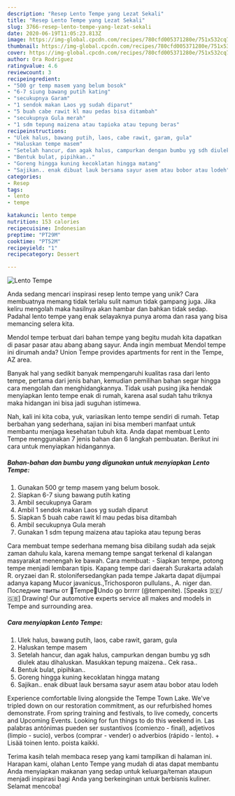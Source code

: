 ```yaml
---
description: "Resep Lento Tempe yang Lezat Sekali"
title: "Resep Lento Tempe yang Lezat Sekali"
slug: 3766-resep-lento-tempe-yang-lezat-sekali
date: 2020-06-19T11:05:23.813Z
image: https://img-global.cpcdn.com/recipes/780cfd005371280e/751x532cq70/lento-tempe-foto-resep-utama.jpg
thumbnail: https://img-global.cpcdn.com/recipes/780cfd005371280e/751x532cq70/lento-tempe-foto-resep-utama.jpg
cover: https://img-global.cpcdn.com/recipes/780cfd005371280e/751x532cq70/lento-tempe-foto-resep-utama.jpg
author: Ora Rodriguez
ratingvalue: 4.6
reviewcount: 3
recipeingredient:
- "500 gr temp masem yang belum bosok"
- "6-7 siung bawang putih kating"
- "secukupnya Garam"
- "1 sendok makan Laos yg sudah diparut"
- "5 buah cabe rawit kl mau pedas bisa ditambah"
- "secukupnya Gula merah"
- "1 sdm tepung maizena atau tapioka atau tepung beras"
recipeinstructions:
- "Ulek halus, bawang putih, laos, cabe rawit, garam, gula"
- "Haluskan tempe masem"
- "Setelah hancur, dan agak halus, campurkan dengan bumbu yg sdh diulek atau dihaluskan. Masukkan tepung maizena.. Cek rasa.."
- "Bentuk bulat, pipihkan.."
- "Goreng hingga kuning kecoklatan hingga matang"
- "Sajikan.. enak dibuat lauk bersama sayur asem atau bobor atau lodeh"
categories:
- Resep
tags:
- lento
- tempe

katakunci: lento tempe 
nutrition: 153 calories
recipecuisine: Indonesian
preptime: "PT29M"
cooktime: "PT52M"
recipeyield: "1"
recipecategory: Dessert

---
```



![Lento Tempe](https://img-global.cpcdn.com/recipes/780cfd005371280e/751x532cq70/lento-tempe-foto-resep-utama.jpg)

Anda sedang mencari inspirasi resep lento tempe yang unik? Cara membuatnya memang tidak terlalu sulit namun tidak gampang juga. Jika keliru mengolah maka hasilnya akan hambar dan bahkan tidak sedap. Padahal lento tempe yang enak selayaknya punya aroma dan rasa yang bisa memancing selera kita.

Mendol tempe terbuat dari bahan tempe yang begitu mudah kita dapatkan di pasar pasar atau abang abang sayur. Anda ingin membuat Mendol tempe ini dirumah anda? Union Tempe provides apartments for rent in the Tempe, AZ area.

Banyak hal yang sedikit banyak mempengaruhi kualitas rasa dari lento tempe, pertama dari jenis bahan, kemudian pemilihan bahan segar hingga cara mengolah dan menghidangkannya. Tidak usah pusing jika hendak menyiapkan lento tempe enak di rumah, karena asal sudah tahu triknya maka hidangan ini bisa jadi suguhan istimewa.


Nah, kali ini kita coba, yuk, variasikan lento tempe sendiri di rumah. Tetap berbahan yang sederhana, sajian ini bisa memberi manfaat untuk membantu menjaga kesehatan tubuh kita. Anda dapat membuat Lento Tempe menggunakan 7 jenis bahan dan 6 langkah pembuatan. Berikut ini cara untuk menyiapkan hidangannya.

<!--inarticleads1-->

##### Bahan-bahan dan bumbu yang digunakan untuk menyiapkan Lento Tempe:

1. Gunakan 500 gr temp masem yang belum bosok.
1. Siapkan 6-7 siung bawang putih kating
1. Ambil secukupnya Garam
1. Ambil 1 sendok makan Laos yg sudah diparut
1. Siapkan 5 buah cabe rawit kl mau pedas bisa ditambah
1. Ambil secukupnya Gula merah
1. Gunakan 1 sdm tepung maizena atau tapioka atau tepung beras


Cara membuat tempe sederhana memang bisa dibilang sudah ada sejak zaman dahulu kala, karena memang tempe sangat terkenal di kalangan masyarakat menengah ke bawah. Cara membuat: - Siapkan tempe, potong tempe menjadi lembaran tipis. Kapang tempe dari daerah Surakarta adalah R. oryzaei dan R. stolonifersedangkan pada tempe Jakarta dapat dijumpai adanya kapang Mucor javanicus.,Trichosporon pullulans., A. niger dan. Последние твиты от 🌺Tempe🌺Undo go brrrrr (@tempenite). [Speaks 🇩🇪/ 🇬🇧] Drawing! Our automotive experts service all makes and models in Tempe and surrounding area. 

<!--inarticleads2-->

##### Cara menyiapkan Lento Tempe:

1. Ulek halus, bawang putih, laos, cabe rawit, garam, gula
1. Haluskan tempe masem
1. Setelah hancur, dan agak halus, campurkan dengan bumbu yg sdh diulek atau dihaluskan. Masukkan tepung maizena.. Cek rasa..
1. Bentuk bulat, pipihkan..
1. Goreng hingga kuning kecoklatan hingga matang
1. Sajikan.. enak dibuat lauk bersama sayur asem atau bobor atau lodeh


Experience comfortable living alongside the Tempe Town Lake. We&#39;ve tripled down on our restoration commitment, as our refurbished homes demonstrate. From spring training and festivals, to live comedy, concerts and Upcoming Events. Looking for fun things to do this weekend in. Las palabras antónimas pueden ser sustantivos (comienzo - final), adjetivos (limpio - sucio), verbos (comprar - vender) o adverbios (rápido - lento). + Lisää toinen lento. poista kaikki. 

Terima kasih telah membaca resep yang kami tampilkan di halaman ini. Harapan kami, olahan Lento Tempe yang mudah di atas dapat membantu Anda menyiapkan makanan yang sedap untuk keluarga/teman ataupun menjadi inspirasi bagi Anda yang berkeinginan untuk berbisnis kuliner. Selamat mencoba!
